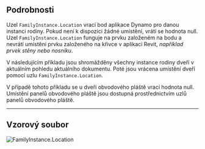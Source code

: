 ## Podrobnosti
Uzel `FamilyInstance.Location` vrací bod aplikace Dynamo pro danou instanci rodiny. Pokud není k dispozici žádné umístění, vrátí se hodnota null. Uzel `FamilyInstance.Location` funguje na prvku založeném na bodu a nevrátí umístění prvku založeného na křivce v aplikaci Revit, _například prvek stěny nebo nosníku_.

V následujícím příkladu jsou shromážděny všechny instance rodiny dveří v aktuálním pohledu aktuálního dokumentu. Poté jsou vrácena umístění dveří pomocí uzlu `FamilyInstance.Location`.

V případě tohoto příkladu se u dveří obvodového pláště vrací hodnota null. Umístění panelů obvodového pláště jsou dostupná prostřednictvím uzlů panelů obvodového pláště.
___
## Vzorový soubor

![FamilyInstance.Location](./Revit.Elements.FamilyInstance.Location_img.jpg)
